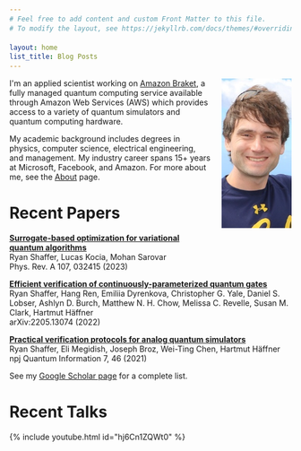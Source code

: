 ```yaml
---
# Feel free to add content and custom Front Matter to this file.
# To modify the layout, see https://jekyllrb.com/docs/themes/#overriding-theme-defaults

layout: home
list_title: Blog Posts
---
```

<img src="/images/portrait.jpg" style="float: right; padding: 0px 0px 20px 20px" width="125" alt="Photo of Ryan Shaffer" />

I'm an applied scientist working on [Amazon Braket](https://aws.amazon.com/braket/),
a fully managed quantum computing service available through Amazon Web Services (AWS)
which provides access to a variety of quantum simulators and quantum computing hardware.

My academic background includes degrees in physics, computer science, electrical engineering, and management.
My industry career spans 15+ years at Microsoft, Facebook, and Amazon.
For more about me, see the [About](./about.md) page.

# Recent Papers

[**Surrogate-based optimization for variational quantum algorithms**](https://journals.aps.org/pra/abstract/10.1103/PhysRevA.107.032415)  
Ryan Shaffer, Lucas Kocia, Mohan Sarovar  
Phys. Rev. A 107, 032415 (2023)

[**Efficient verification of continuously-parameterized quantum gates**](https://arxiv.org/abs/2205.13074)  
Ryan Shaffer, Hang Ren, Emiliia Dyrenkova, Christopher G. Yale, Daniel S. Lobser, Ashlyn D. Burch, Matthew N. H. Chow, Melissa C. Revelle, Susan M. Clark, Hartmut Häffner  
arXiv:2205.13074 (2022)

[**Practical verification protocols for analog quantum simulators**](https://doi.org/10.1038/s41534-021-00380-8)  
Ryan Shaffer, Eli Megidish, Joseph Broz, Wei-Ting Chen, Hartmut Häffner  
npj Quantum Information 7, 46 (2021)

See my [Google Scholar page](https://scholar.google.com/citations?user=SRrFQ-gAAAAJ) for a complete list.

# Recent Talks

{% include youtube.html id="hj6Cn1ZQWt0" %}
